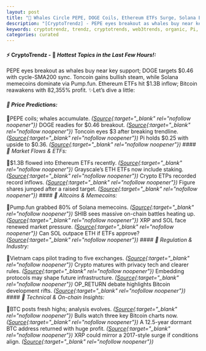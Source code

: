 ```yaml
---
layout: post
title: "🌌 Whales Circle PEPE, DOGE Coils, Ethereum ETFs Surge, Solana Eyes Flip"
description: "[CryptoTrendz] - PEPE eyes breakout as whales buy near key support; DOGE targets $0.46 with cycle-SMA200 sync. Toncoin gains bullish steam, while Solana memecoins dominate via Pump.fun. Ethereum ETFs hit $1.3B inflow; Bitcoin reawakens with 82,355% profit."
keywords: cryptotrendz, trendz, cryptotrends, web3trends, organic, Pi, Ethereum, Investors, Analysis, CEO, XRP, PEPE, Crypto, Bitcoin, Market, DOGE, Network
categories: curated
---
```


#### ⚡ CryptoTrendz - 📌 *Hottest Topics in the Last Few Hours!:*

PEPE eyes breakout as whales buy near key support; DOGE targets $0.46 with cycle-SMA200 sync. Toncoin gains bullish steam, while Solana memecoins dominate via Pump.fun. Ethereum ETFs hit $1.3B inflow; Bitcoin reawakens with 82,355% profit. ✨Let’s dive a little:


#### *🔖 Price Predictions:*  

🔹PEPE coils; whales accumulate. *([Source](https://s.avyag.com/jfx2){:target="_blank" rel="nofollow noopener"})* DOGE readies for $0.46 breakout. *([Source](https://s.avyag.com/89wa){:target="_blank" rel="nofollow noopener"})* Toncoin eyes $3 after breaking trendline. *([Source](https://s.avyag.com/ivvu){:target="_blank" rel="nofollow noopener"})* Pi holds $0.25 with upside to $0.36. *([Source](https://s.avyag.com/h4o5){:target="_blank" rel="nofollow noopener"})* #### *🔖 Market Flows & ETFs:*  

🔹$1.3B flowed into Ethereum ETFs recently. *([Source](https://s.avyag.com/913n){:target="_blank" rel="nofollow noopener"})* Grayscale’s ETH ETFs now include staking. *([Source](https://s.avyag.com/e01f){:target="_blank" rel="nofollow noopener"})* Crypto ETPs recorded record inflows. *([Source](https://s.avyag.com/5qjn){:target="_blank" rel="nofollow noopener"})* Figure shares jumped after a raised target. *([Source](https://s.avyag.com/37sr){:target="_blank" rel="nofollow noopener"})* #### *🔖 Altcoins & Memecoins:*  

🔹Pump.fun grabbed 80% of Solana memecoins. *([Source](https://s.avyag.com/321y){:target="_blank" rel="nofollow noopener"})* SHIB sees massive on-chain battles heating up. *([Source](https://s.avyag.com/8frz){:target="_blank" rel="nofollow noopener"})* XRP and SOL face renewed market pressure. *([Source](https://s.avyag.com/ebh5){:target="_blank" rel="nofollow noopener"})* Can SOL outpace ETH if ETFs approve? *([Source](https://s.avyag.com/2mqd){:target="_blank" rel="nofollow noopener"})* #### *🔖 Regulation & Industry:*  

🔹Vietnam caps pilot trading to five exchanges. *([Source](https://s.avyag.com/aehh){:target="_blank" rel="nofollow noopener"})* Crypto matures with privacy tech and clearer rules. *([Source](https://s.avyag.com/bior){:target="_blank" rel="nofollow noopener"})* Embedding protocols may shape future infrastructure. *([Source](https://s.avyag.com/qwwg){:target="_blank" rel="nofollow noopener"})* OP_RETURN debate highlights Bitcoin development rifts. *([Source](https://s.avyag.com/3a5r){:target="_blank" rel="nofollow noopener"})* #### *🔖 Technical & On-chain Insights:*  

🔹BTC posts fresh highs; analysis evolves. *([Source](https://s.avyag.com/ok5k){:target="_blank" rel="nofollow noopener"})* Bulls watch three key Bitcoin charts now. *([Source](https://s.avyag.com/59hy){:target="_blank" rel="nofollow noopener"})* A 12.5-year dormant BTC address returned with huge profit. *([Source](https://s.avyag.com/5exf){:target="_blank" rel="nofollow noopener"})* XRP could mirror a 2017-style surge if conditions align. *([Source](https://s.avyag.com/cvx8){:target="_blank" rel="nofollow noopener"})*